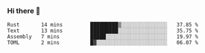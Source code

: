 ### Hi there 👋

<!--
**berkus/berkus** is a ✨ _special_ ✨ repository because its `README.md` (this file) appears on your GitHub profile.

Here are some ideas to get you started:

- 🔭 I’m currently working on ...
- 🌱 I’m currently learning ...
- 👯 I’m looking to collaborate on ...
- 🤔 I’m looking for help with ...
- 💬 Ask me about ...
- 📫 How to reach me: ...
- 😄 Pronouns: ...
- ⚡ Fun fact: ...
-->

<!--START_SECTION:waka-->
```text
Rust       14 mins         █████████▒░░░░░░░░░░░░░░░   37.85 % 
Text       13 mins         █████████░░░░░░░░░░░░░░░░   35.75 % 
Assembly   7 mins          █████░░░░░░░░░░░░░░░░░░░░   19.97 % 
TOML       2 mins          █▓░░░░░░░░░░░░░░░░░░░░░░░   06.07 % 
```
<!--END_SECTION:waka-->
